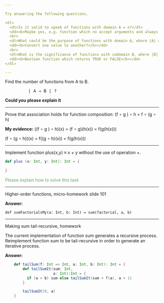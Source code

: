```yaml
---

Try answering the following questions.

<dl>
  <dt>Is it valid to speak of functions with domain A = ∅?</dt>
  <dd><b>Maybe yes, e.g. function which no accept arguments and always return constant?</b></dd>
  <br>
  <dt>What could be the purpose of functions with domain A, where |A| = 1?</dt>
  <dd><b>Convert one value to another?</b></dd>
  <br>
  <dt>What is the significance of functions with codomain B, where |B| = 2?</dt>
  <dd><b>Boolean function which returns TRUE or FALSE</b></dd>
</dl>

---
```


Find the number of functions from A to B.
<pre>         | A → B | ? </pre>

**Could you please explain it**

---

Prove that association holds for function composition:
(f ∘ g ) ∘ h = f ∘ (g ∘ h)

**My evidence:**
((f ∘ g ) ∘ h)(x) = (f ∘ g)(h(x)) = f(g(h(x)))

(f ∘ (g ∘ h))(x) = f((g ∘ h)(x)) = f(g(h(x)))

---

Implement function plus(x,y) ≡ x + y without the use of operation +.

```scala
def plus (x: Int, y: Int): Int = {
    
}
```

<span style="color: #6a6">Please explain how to solve this task</span>

---

Higher-order functions, micro-homework slide 101

**Answer:**

```def sumFactorialsMy(a: Int, b: Int) = sum(factorial, a, b)```

---

Making sum tail-recursive, homework

The current implementation of function sum generates a
recursive process. Reimplement function sum to be
tail-recursive in order to generate an iterative process.

**Answer:**
```scala
    def tailSum(f: Int => Int, a: Int, b: Int): Int = {
        def tailSumIt(sum: Int,
                      a: Int):Int = {
          if (a > b) sum else tailSumIt(sum + f(a), a + 1)
        }

        tailSumIt(0, a)
    }
```

